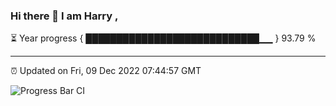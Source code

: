 ### Hi there 👋 I am Harry , 

⏳ Year progress { ████████████████████████████▁▁ } 93.79 %

---

⏰ Updated on Fri, 09 Dec 2022 07:44:57 GMT

![Progress Bar CI](https://github.com/duykhang68/duykhang68/workflows/Progress%20Bar%20CI/badge.svg)
